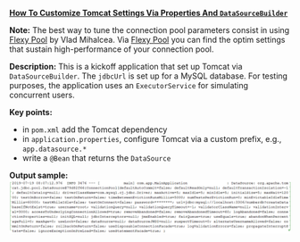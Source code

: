 **[How To Customize Tomcat Settings Via Properties And `DataSourceBuilder`](https://github.com/andreipall/Spring-Boot-JPA/tree/master/HibernateSpringBootDataSourceBuilderTomcatKickoff)**

**Note:** The best way to tune the connection pool parameters consist in using [Flexy Pool](https://github.com/vladmihalcea/flexy-pool) by Vlad Mihalcea. Via [Flexy Pool](https://github.com/vladmihalcea/flexy-pool) you can find the optim settings that sustain high-performance of your connection pool.
 
**Description:** This is a kickoff application that set up Tomcat via `DataSourceBuilder`. The `jdbcUrl` is set up for a MySQL database. For testing purposes, the application uses an `ExecutorService` for simulating concurrent users. 

**Key points:**
- in `pom.xml` add the Tomcat dependency
- in `application.properties`, configure Tomcat via a custom prefix, e.g., `app.datasource.*`
- write a `@Bean` that returns the `DataSource`

**Output sample:**\
![](https://github.com/andreipall/Spring-Boot-JPA/blob/master/HibernateSpringBootDataSourceBuilderTomcatKickoff/Tomcat%20trace%20log.png)
